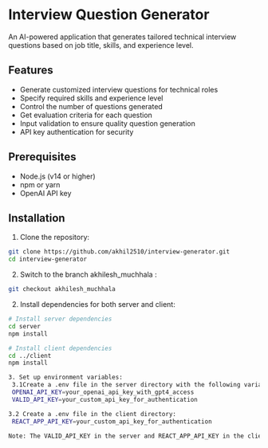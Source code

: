 # Interview Question Generator

An AI-powered application that generates tailored technical interview questions based on job title, skills, and experience level.

## Features

- Generate customized interview questions for technical roles
- Specify required skills and experience level
- Control the number of questions generated
- Get evaluation criteria for each question
- Input validation to ensure quality question generation
- API key authentication for security

## Prerequisites

- Node.js (v14 or higher)
- npm or yarn
- OpenAI API key

## Installation

1. Clone the repository:
```bash
git clone https://github.com/akhil2510/interview-generator.git
cd interview-generator
```
2. Switch to the branch akhilesh_muchhala :
```bash
git checkout akhilesh_muchhala
```

2. Install dependencies for both server and client:
```bash
# Install server dependencies
cd server
npm install

# Install client dependencies
cd ../client
npm install

3. Set up environment variables:
 3.1Create a .env file in the server directory with the following variables:
 OPENAI_API_KEY=your_openai_api_key_with_gpt4_access
 VALID_API_KEY=your_custom_api_key_for_authentication

3.2 Create a .env file in the client directory:
 REACT_APP_API_KEY=your_custom_api_key_for_authentication

Note: The VALID_API_KEY in the server and REACT_APP_API_KEY in the client must match exactly.
